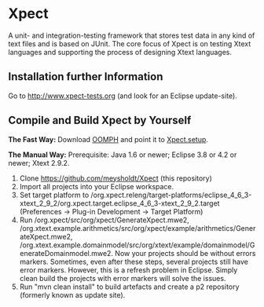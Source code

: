 # Xpect

A unit- and integration-testing framework that stores test data in any kind of text files and is based on JUnit. 
The core focus of Xpect is on testing Xtext languages and supporting the process of designing Xtext languages.


## Installation further Information

Go to http://www.xpect-tests.org (and look for an Eclipse update-site).


## Compile and Build Xpect by Yourself

**The Fast Way:** Download [OOMPH](https://wiki.eclipse.org/Eclipse_Oomph_Installer) and point it to [Xpect.setup](https://github.com/meysholdt/Xpect/raw/master/org.xpect.releng/Xpect.setup).

**The Manual Way:** Prerequisite: Java 1.6 or newer; Eclipse 3.8 or 4.2 or newer; Xtext 2.9.2.

 1. Clone https://github.com/meysholdt/Xpect (this repository)
 2. Import all projects into your Eclipse workspace.
 3. Set target platform to /org.xpect.releng/target-platforms/eclipse_4_6_3-xtext_2_9_2/org.xpect.target.eclipse_4_6_3-xtext_2_9_2.target (Preferences -> Plug-in Development -> Target Platform)
 4. Run /org.xpect/src/org/xpect/GenerateXpect.mwe2, /org.xtext.example.arithmetics/src/org/xpect/example/arithmetics/GenerateXpect.mwe2, /org.xtext.example.domainmodel/src/org/xtext/example/domainmodel/GenerateDomainmodel.mwe2. Now your projects should be without errors markers. Sometimes, even after these steps, several projects still have error markers. However, this is a refresh problem in Eclipse. Simply clean build the projects with error markers will solve the issues.
 5. Run "mvn clean install" to build artefacts and create a p2 repository (formerly known as update site).


 
